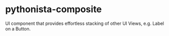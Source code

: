 # pythonista-composite
UI component that provides effortless stacking of other UI Views, e.g. Label on a Button.
